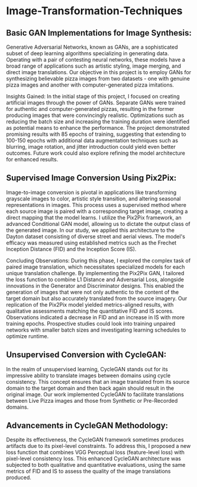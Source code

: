 # Image-Transformation-Techniques

## Basic GAN Implementations for Image Synthesis:
Generative Adversarial Networks, known as GANs, are a sophisticated subset of deep learning algorithms specializing in generating data. Operating with a pair of contesting neural networks, these models have a broad range of applications such as artistic styling, image merging, and direct image translations. Our objective in this project is to employ GANs for synthesizing believable pizza images from two datasets - one with genuine pizza images and another with computer-generated pizza imitations.

Insights Gained:
In the initial stage of this project, I focused on creating artificial images through the power of GANs. Separate GANs were trained for authentic and computer-generated pizzas, resulting in the former producing images that were convincingly realistic. Optimizations such as reducing the batch size and increasing the training duration were identified as potential means to enhance the performance. The project demonstrated promising results with 85 epochs of training, suggesting that extending to 100-150 epochs with additional data augmentation techniques such as blurring, image rotation, and jitter introduction could yield even better outcomes. Future work could also explore refining the model architecture for enhanced results.

## Supervised Image Conversion Using Pix2Pix:
Image-to-image conversion is pivotal in applications like transforming grayscale images to color, artistic style transition, and altering seasonal representations in images. This process uses a supervised method where each source image is paired with a corresponding target image, creating a direct mapping that the model learns. I utilize the Pix2Pix framework, an advanced Conditional GAN model, allowing us to dictate the output class of the generated image. In our study, we applied this architecture to the Dayton dataset consisting of diverse street and aerial views. The model's efficacy was measured using established metrics such as the Frechet Inception Distance (FID) and the Inception Score (IS).

Concluding Observations:
During this phase, I explored the complex task of paired image translation, which necessitates specialized models for each unique translation challenge. By implementing the Pix2Pix GAN, I tailored the loss function to combine L1 Distance and Adversarial Loss, alongside innovations in the Generator and Discriminator designs. This enabled the generation of images that were not only authentic to the content of the target domain but also accurately translated from the source imagery. Our replication of the Pix2Pix model yielded metrics-aligned results, with qualitative assessments matching the quantitative FID and IS scores. Observations indicated a decrease in FID and an increase in IS with more training epochs. Prospective studies could look into training unpaired networks with smaller batch sizes and investigating learning schedules to optimize runtime.

## Unsupervised Conversion with CycleGAN:
In the realm of unsupervised learning, CycleGAN stands out for its impressive ability to translate images between domains using cycle consistency. This concept ensures that an image translated from its source domain to the target domain and then back again should result in the original image. Our work implemented CycleGAN to facilitate translations between Live Pizza images and those from Synthetic or Pre-Recorded domains.

## Advancements in CycleGAN Methodology:
Despite its effectiveness, the CycleGAN framework sometimes produces artifacts due to its pixel-level constraints. To address this, I proposed a new loss function that combines VGG Perceptual loss (feature-level loss) with pixel-level consistency loss. This enhanced CycleGAN architecture was subjected to both qualitative and quantitative evaluations, using the same metrics of FID and IS to assess the quality of the image translations produced.
